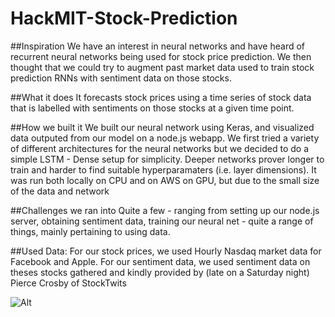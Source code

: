 # HackMIT-Stock-Prediction

##Inspiration
We have an interest in neural networks and have heard of recurrent neural networks being used for stock price prediction. We then thought that we could try to augment past market data used to train stock prediction RNNs with sentiment data on those stocks.

##What it does
It forecasts stock prices using a time series of stock data that is labelled with sentiments on those stocks at a given time point.

##How we built it
We built our neural network using Keras, and visualized data outputed from our model on a node.js webapp. We first tried a variety of different architectures for the neural networks but we decided to do a simple LSTM - Dense setup for simplicity. Deeper networks prover longer to train and harder to find suitable hyperparamaters (i.e. layer dimensions). It was run both locally on CPU and on AWS on GPU, but due to the small size of the data and network

##Challenges we ran into
Quite a few - ranging from setting up our node.js server, obtaining sentiment data, training our neural net - quite a range of things, mainly pertaining to using data.

##Used Data:
For our stock prices, we used Hourly Nasdaq market data for Facebook and Apple. For our sentiment data, we used sentiment data on theses stocks gathered and kindly provided by (late on a Saturday night) Pierce Crosby of StockTwits

![Alt](https://raw.githubusercontent.com/c4goldsw/HackMIT-Stock-Prediction/master/AAPL_price.png)

